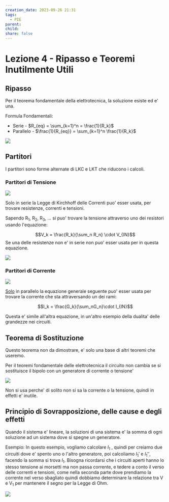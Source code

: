```yaml
---
creation_date: 2023-09-26 21:31
tags:
  - PIE
parent: 
child: 
share: false
---
```

# Lezione 4 - Ripasso e Teoremi Inutilmente Utili

## Ripasso

Per il teorema fondamentale della elettrotecnica, la soluzione esiste ed e' una.

Formula Fondamentali:

- Serie - $R_{eq} = \sum_{k=1}^n = \frac{1}{R_k}$ 
- Parallelo - $\frac{1}{R_{eq}} = \sum_{k=1}^n \frac{1}{R_k}$

<!Diagrammi e casi speciali>
![](2023-09-26%2023.18.excalidraw.png)
## Partitori

I partitori sono forme alternate di LKC e LKT che riducono i calcoli.

### Partitori di Tensione

<!Diagramma>
![](2023-09-26%2023.22.excalidraw.png)

Solo in serie la Legge di Kirchhoff delle Correnti puo' esser usata, per trovare resistenze, correnti e tensioni.

Sapendo R$_1$, R$_2$, R$_3$, ... si puo' trovare la tensione attraverso uno dei resistori usando l'equazione:

$$V_k = \frac{R_k}{\sum_n R_n} \cdot V_{IN}$$
Se una delle resistenze non e' in serie non puo' esser usata per in questa equazione.

<!Diagramma caso no>
![](2023-09-26%2023.24.excalidraw.png)

### Partitori di Corrente

<!Diagramma Partitore>
![](2023-09-26%2023.29.excalidraw.png)

<u>Solo</u> in parallelo la equazione generale seguente puo' esser usata per trovare la corrente che sta attraversando un dei rami:

$$I_k = \frac{G_k}{\sum_nG_n}\cdot I_{IN}$$

Questa e' simile all'altra equazione, in un'altro esempio della dualita' delle grandezze nei circuiti.

## Teorema di Sostituzione

Questo teorema non da dimostrare, e' solo una base di altri teoremi che useremo.

Per il teoremi fondamentale delle elettrotecnica il circuito non cambia se si sostituisce il bipolo con un generatore di corrente o tensione'

<!Diagramma teorema>
![](2023-09-26%2023.31.excalidraw.png)

Non si usa perche' di solito non si sa la corrente o la tensione, quindi in effetti e' inutile.

## Principio di Sovrapposizione, delle cause e degli effetti

Quando il sistema e' lineare, la soluzioni di una sistema e' la somma di ogni soluzione ad un sistema dove si spegne un generatore.

Esempio:
In questo esempio, vogliamo calcolare $I_1$ , quindi per creiamo due circuiti dove e' spento uno o l'altro generatore, poi calcoliamo $I_1'$ e $I_1''$, facendo la somma si trova $I_1$. Bisogna ricordarsi che i circuiti aperti hanno lo stesso tensione ai morsetti ma non passa corrente, e tedere a conto il verso delle correnti e tensioni, come nella seconda parte dove prendiamo la corrente nel verso sbagliato quindi dobbiamo determinare la relazione tra V e V$_1$ per mantenere il segno per la Legge di Ohm.

<!Diagramma>
![](2023-09-26%2023.34.excalidraw.png)

